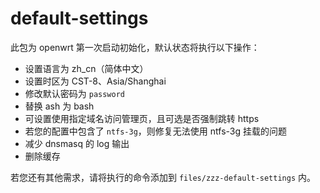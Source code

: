 # default-settings

此包为 openwrt 第一次启动初始化，默认状态将执行以下操作：

+ 设置语言为 zh_cn（简体中文）
+ 设置时区为 CST-8、Asia/Shanghai
+ 修改默认密码为 `password`
+ 替换 ash 为 bash
+ 可设置使用指定域名访问管理页，且可选是否强制跳转 https
+ 若您的配置中包含了 `ntfs-3g`，则修复无法使用 ntfs-3g 挂载的问题
+ 减少 dnsmasq 的 log 输出
+ 删除缓存

若您还有其他需求，请将执行的命令添加到 `files/zzz-default-settings` 内。